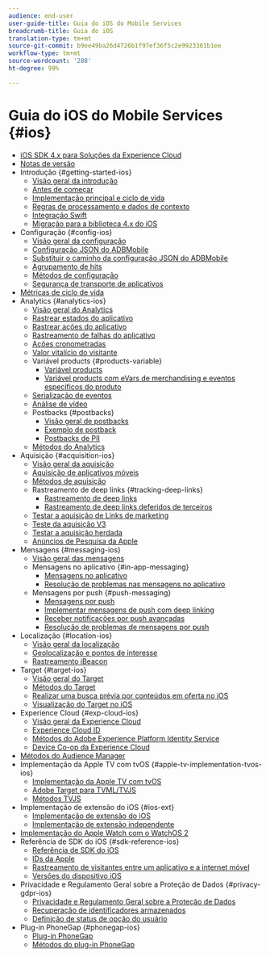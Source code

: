 ```yaml
---
audience: end-user
user-guide-title: Guia do iOS do Mobile Services
breadcrumb-title: Guia do iOS
translation-type: tm+mt
source-git-commit: b9ee49ba26d4726b1f97ef36f5c2e9923361b1ee
workflow-type: tm+mt
source-wordcount: '288'
ht-degree: 99%

---
```



# Guia do iOS do Mobile Services {#ios}

+ [iOS SDK 4.x para Soluções da Experience Cloud](overview.md)
+ [Notas de versão](rel-notes.md)
+ Introdução {#getting-started-ios}
   + [Visão geral da introdução](getting-started/getting-started.md)
   + [Antes de começar](getting-started/requirements.md)
   + [Implementação principal e ciclo de vida](getting-started/dev-qs.md)
   + [Regras de processamento e dados de contexto](getting-started/proc-rules.md)
   + [Integração Swift](getting-started/swift-integration.md)
   + [Migração para a biblioteca 4.x do iOS](getting-started/migration-v3.md)
+ Configuração {#config-ios}
   + [Visão geral da configuração](configuration/configuration.md)
   + [Configuração JSON do ADBMobile](configuration/json-config/json-config.md)
   + [Substituir o caminho da configuração JSON do ADBMobile](configuration/json-config/json-config-remote.md)
   + [Agrupamento de hits](configuration/hit-batching.md)
   + [Métodos de configuração](configuration/sdk-methods.md)
   + [Segurança de transporte de aplicativos](configuration/app-transport-security.md)
+ [Métricas de ciclo de vida](metrics.md)
+ Analytics {#analytics-ios}
   + [Visão geral do Analytics](analytics-main/analytics-main.md)
   + [Rastrear estados do aplicativo](analytics-main/states.md)
   + [Rastrear ações do aplicativo](analytics-main/actions.md)
   + [Rastreamento de falhas do aplicativo](analytics-main/crashes.md)
   + [Ações cronometradas](analytics-main/timed-actions.md)
   + [Valor vitalício do visitante](analytics-main/lifetime-value.md)
   + Variável products {#products-variable}
      + [Variável products](analytics-main/products/products.md)
      + [Variável products com eVars de merchandising e eventos específicos do produto](analytics-main/products/products-variable-evars-events.md)
   + [Serialização de eventos](analytics-main/event-serialization.md)
   + [Análise de vídeo](analytics-main/video-qs.md)
   + Postbacks {#postbacks}
      + [Visão geral de postbacks](analytics-main/postback/postback.md)
      + [Exemplo de postback](analytics-main/postback/postback-example.md)
      + [Postbacks de PII](analytics-main/postback/c-pii-postbacks.md)
   + [Métodos do Analytics](analytics-main/analytics-methods.md)
+ Aquisição {#acquisition-ios}
   + [Visão geral da aquisição](acquisition-main/acquisition-main.md)
   + [Aquisição de aplicativos móveis](acquisition-main/acquisition.md)
   + [Métodos de aquisição](acquisition-main/c-acquisition-methods.md)
   + Rastreamento de deep links {#tracking-deep-links}
      + [Rastreamento de deep links](acquisition-main/tracking-deep-links/tracking-deep-links.md)
      + [Rastreamento de deep links deferidos de terceiros](acquisition-main/tracking-deep-links/c-tracking-3rd-party-deep-deferred-links.md)
   + [Testar a aquisição de Links de marketing](acquisition-main/t-testing-marketing-link-acquisition.md)
   + [Teste da aquisição V3](acquisition-main/t-testing-version-3-acquisition.md)
   + [Testar a aquisição herdada](acquisition-main/t-testing-acquisition.md)
   + [Anúncios de Pesquisa da Apple](acquisition-main/c-apple-search-ads.md)
+ Mensagens {#messaging-ios}
   + [Visão geral das mensagens](messaging-main/messaging-main.md)
   + Mensagens no aplicativo {#in-app-messaging}
      + [Mensagens no aplicativo](messaging-main/messaging/messaging.md)
      + [Resolução de problemas nas mensagens no aplicativo](messaging-main/messaging/in-apps-ts.md)
   + Mensagens por push {#push-messaging}
      + [Mensagens por push](messaging-main/push-messaging/push-messaging.md)
      + [Implementar mensagens de push com deep linking](messaging-main/push-messaging/t-mob-imp-push-deeplinking-ios-4x.md)
      + [Receber notificações por push avançadas](messaging-main/push-messaging/c-set-up-rich-push-notif-ios.md)
      + [Resolução de problemas de mensagens por push](messaging-main/push-messaging/c-troubleshooting-push-messaging.md)
+ Localização {#location-ios}
   + [Visão geral da localização](location/location.md)
   + [Geolocalização e pontos de interesse](location/geo-poi.md)
   + [Rastreamento iBeacon](location/ibeacon.md)
+ Target {#target-ios}
   + [Visão geral do Target](target-main/target-main.md)
   + [Métodos do Target](target-main/c-target-methods.md)
   + [Realizar uma busca prévia por conteúdos em oferta no iOS](target-main/c-mob-target-prefetch-ios.md)
   + [Visualização do Target no iOS](target-main/c-mob-target-preview-ios.md)
+ Experience Cloud {#exp-cloud-ios}
   + [Visão geral da Experience Cloud](marketing-cloud/marketing-cloud.md)
   + [Experience Cloud ID](marketing-cloud/mcvid.md)
   + [Métodos do Adobe Experience Platform Identity Service](marketing-cloud/mc-methods.md)
   + [Device Co-op da Experience Cloud](marketing-cloud/t-mob-mc-device-coop-ios-.md)
+ [Métodos do Audience Manager](amm/aam-methods.md)
+ Implementação da Apple TV com tvOS {#apple-tv-implementation-tvos-ios}
   + [Implementação da Apple TV com tvOS](apple-tv-implementation-tvos/apple-tv-implementation-tvos.md)
   + [Adobe Target para TVML/TVJS](apple-tv-implementation-tvos/target-for-tvml-tvjs.md)
   + [Métodos TVJS](apple-tv-implementation-tvos/tvjs-methods.md)
+ Implementação de extensão do iOS {#ios-ext}
   + [Implementação de extensão do iOS](ios-ext/ios-ext.md)
   + [Implementação de extensão independente](ios-ext/c-stand-alone-extension-implementation.md)
+ [Implementação do Apple Watch com o WatchOS 2](apple-watch-implementation-watchkit.md)
+ Referência de SDK do iOS {#sdk-reference-ios}
   + [Referência de SDK do iOS](reference/reference.md)
   + [IDs da Apple](reference/app-ids.md)
   + [Rastreamento de visitantes entre um aplicativo e a internet móvel](reference/hybrid-app.md)
   + [Versões do dispositivo iOS](reference/device-versions.md)
+ Privacidade e Regulamento Geral sobre a Proteção de Dados {#privacy-gdpr-ios}
   + [Privacidade e Regulamento Geral sobre a Proteção de Dados](c-mob-privacy-gdpr-ios/c-mob-privacy-gdpr-ios.md)
   + [Recuperação de identificadores armazenados](c-mob-privacy-gdpr-ios/c-mob-gdpr-ret-stored-ids-ios.md)
   + [Definição de status de opção do usuário](c-mob-privacy-gdpr-ios/privacy.md)
+ Plug-in PhoneGap {#phonegap-ios}
   + [Plug-in PhoneGap](phonegap/phonegap.md)
   + [Métodos do plug-in PhoneGap](phonegap/phonegap-methods.md)
